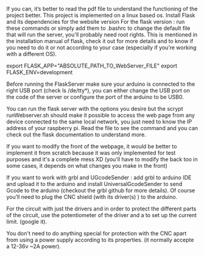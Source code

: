 If you can, it’s better to read the pdf file to understand the functioning of the project better. 
This project is implemented on a linux based os. 
Install Flask and its dependencies for the website version
For the flask version :  run these commands or simply add them to .bashrc to change the default file that will run the server, you'll probably need root rights. 
This is mentioned in the installation manual of flask, check it out for more details and to know if you need to do it or not according to your case (especially if you’re working with a different OS).

export FLASK_APP="ABSOLUTE_PATH_TO_WebServer_FILE"
export FLASK_ENV=development

Before running the FlaskServer make sure your arduino is connected to the right USB port (check ls /de/tty*), you can either change the USB port on the code of the server or configure the port of the arduino to be USB0. 

You can run the flask server with the options you desire but the scrypt runWebserver.sh should make it possible to access the web page from any device connected to the same local network, you just need to know the IP address of your raspberry pi. Read the file to see the command and you can check out the flask documentation to understand more. 

If you want to modify the front of the webpage, it would be better to implement it from scratch because it was only implemented for test purposes and it's a complete mess XD (you'll have to modify the back too in some cases, it depends on what changes you make in the front)

If you want to work with grbl and UGcodeSender : add grbl to arduino IDE and upload it to the arduino  and install UniversalGcodeSender to send Gcode to the arduino (checkout the grbl github for more details). Of course you’ll need to plug the CNC shield (with its driver(s) ) to the arduino.

For the circuit with just the drivers and in order to protect the different parts of the circuit, use the potentiometer of the driver and a to set up  the current limit. (google it).

You don't need to do anything special for protection with  the CNC apart from using a power supply according to its properties. (it normally accepte a 12-36v ~2A power). 

